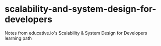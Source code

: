 # scalability-and-system-design-for-developers
Notes from educative.io's Scalability &amp; System Design for Developers learning path
